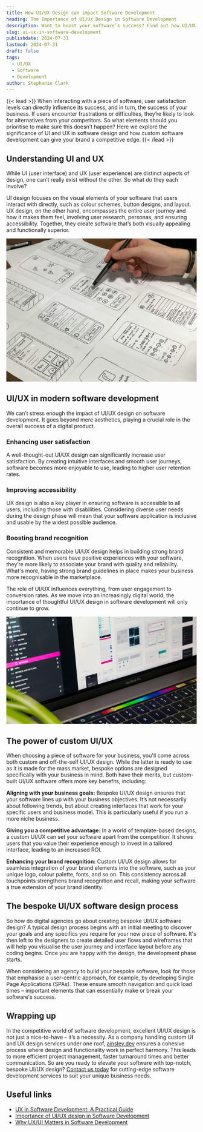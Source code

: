 ```yaml
---
title: How UI/UX Design can impact Software Development
heading: The Importance of UI/UX Design in Software Development
description: Want to boost your software’s success? Find out how UI/UX design enhances user satisfaction & brand recognition in software development.
slug: ui-ux-in-software-development
publishdate: 2024-07-31
lastmod: 2024-07-31
draft: false
tags:
  - UI/UX
  - Software
  - Development
author: Stephanie Clark
---
```


{{< lead >}}
When interacting with a piece of software, user satisfaction levels can directly influence its success, and in turn, the
success of your business. If users encounter frustrations or difficulties, they’re likely to look for alternatives from
your competitors. So what elements should you prioritise to make sure this doesn’t happen? Here we explore the
significance of UI and UX in software design and how custom software development can give your brand a competitive edge.
{{< /lead >}}

## Understanding UI and UX

While UI (user interface) and UX (user experience) are distinct aspects of design, one can’t really exist without the
other. So what do they each involve?

UI design focuses on the visual elements of your software that users interact with directly, such as colour schemes,
button designs, and layout. UX design, on the other hand, encompasses the entire user journey and how it makes them
feel, involving user research, personas, and ensuring accessibility. Together, they create software that’s both visually
appealing and functionally superior.

![UI Wireframes](images/wireframes.jpg)

## UI/UX in modern software development

We can’t stress enough the impact of UI/UX design on software development. It goes beyond mere aesthetics, playing a
crucial role in the overall success of a digital product.

### Enhancing user satisfaction

A well-thought-out UI/UX design can significantly increase user satisfaction. By creating intuitive interfaces and
smooth user journeys, software becomes more enjoyable to use, leading to higher user retention rates.

### Improving accessibility

UX design is also a key player in ensuring software is accessible to all users, including those with disabilities.
Considering diverse user needs during the design phase will mean that your software application is inclusive and usable
by the widest possible audience.

### Boosting brand recognition

Consistent and memorable UI/UX design helps in building strong brand recognition. When users have positive experiences
with your software, they’re more likely to associate your brand with quality and reliability. What's more, having strong
brand guidelines in place makes your business more recognisable in the marketplace.

The role of UI/UX influences everything, from user engagement to conversion rates. As we move into an increasingly
digital world, the importance of thoughtful UI/UX design in software development will only continue to grow.

![UI Wireframes](images/laptop.jpg)

## The power of custom UI/UX

When choosing a piece of software for your business, you'll come across both custom and off-the-self UI/UX design. While
the latter is ready to use as it is made for the mass market, bespoke options are designed specifically with your
business in mind. Both have their merits, but custom-built UI/UX software offers more key benefits, including:

**Aligning with your business goals:** Bespoke UI/UX design ensures that your software lines up with your business
objectives. It’s not necessarily about following trends, but about creating interfaces that work for your specific users
and business model. This is particularly useful if you run a more niche business.

**Giving you a competitive advantage:** In a world of template-based designs, a custom UI/UX can set your software apart
from the competition. It shows users that you value their experience enough to invest in a tailored interface, leading
to an increased ROI.

**Enhancing your brand recognition:** Custom UI/UX design allows for seamless integration of your brand elements into
the software, such as your unique logo, colour palette, fonts, and so on. This consistency across all touchpoints
strengthens brand recognition and recall, making your software a true extension of your brand identity.

## The bespoke UI/UX software design process

So how do digital agencies go about creating bespoke UI/UX software design? A typical design process begins with an
initial meeting to discover your goals and any specifics you require for your new piece of software. It's then left to
the designers to create detailed user flows and wireframes that will help you visualise the user journey and interface
layout before any coding begins. Once you are happy with the design, the development phase starts.

When considering an agency to build your bespoke software, look for those that emphasise a user-centric approach, for
example, by developing Single Page Applications (SPAs). These ensure smooth navigation and quick load times – important
elements that can essentially make or break your software's success.

## Wrapping up

In the competitive world of software development, excellent UI/UX design is not just a nice-to-have – it’s a necessity.
As a company handling custom UI and UX design services under one roof, [ainsley.dev](http://ainsley.dev) ensures a
cohesive process where design and functionality work in perfect harmony. This leads to more efficient project
management, faster turnaround times and better communication. So are you ready to elevate your software with top-notch,
bespoke UI/UX design? [Contact us today](https://ainsley.dev/contact/) for cutting-edge software development services to
suit your unique business needs.

## Useful links

* [UX in Software Development: A Practical Guide](https://brainhub.eu/guides/ux-in-software-development)
* [Importance of UI/UX design in Software Development](https://medium.com/@tobiegbude/importance-of-ui-ux-design-in-software-development-c21b342c2f12)
* [Why UX/UI Matters in Software Development](https://softwarethings.pro/blog/importance-of-ui-ux-design-in-software-development-business-guide)
